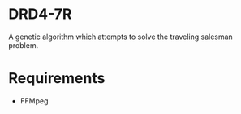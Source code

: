 # DRD4-7R
A genetic algorithm which attempts to solve the traveling salesman problem.

# Requirements

* FFMpeg
